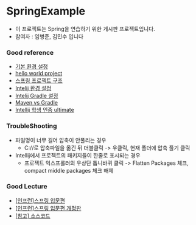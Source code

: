 # SpringExample
- 이 프로젝트는 Spring을 연습하기 위한 게시판 프로젝트입니다.
- 참여자 : 임병준, 김민수 입니다

### Good reference
- [기본 환경 설정](https://freestrokes.tistory.com/78?category=1073732)
- [hello world project](https://examples.javacodegeeks.com/enterprise-java/spring/boot/spring-boot-hello-world-example/)
- [스프링 프로젝트 구조](https://jayviii.tistory.com/15)
- [Intelij 환경 설정](https://www.bsidesoft.com/?p=6160)
- [Intelij Gradle 설정](https://www.bsidesoft.com/?p=6926&)
- [Maven vs Gradle](https://bkim.tistory.com/13)
- [Intellij 학생 인증 ultimate](https://whitepaek.tistory.com/6)


### TroubleShooting
- 파일명이 너무 길어 압축이 안풀리는 경우
  - C://로 압축파일을 옮긴 뒤 더블클릭 -> 우클릭, 현재 폴더에 압축 풀기 클릭
- Intellij에서 프로젝트의 패키지들이 한줄로 표시되는 경우
  - 프로젝트 익스프롤러의 우상단 톱니바퀴 클릭 -> Flatten Packages 체크, compact middle packages 체크 해제

### Good Lecture
- [[인프런]스프링 입문편](https://www.inflearn.com/course/spring/dashboard)
- [[인프런]스프링 입문편 개정판](https://www.inflearn.com/course/spring_revised_edition#)  
 - [[참고] 소스코드](https://github.com/spring-projects/spring-petclinic)
